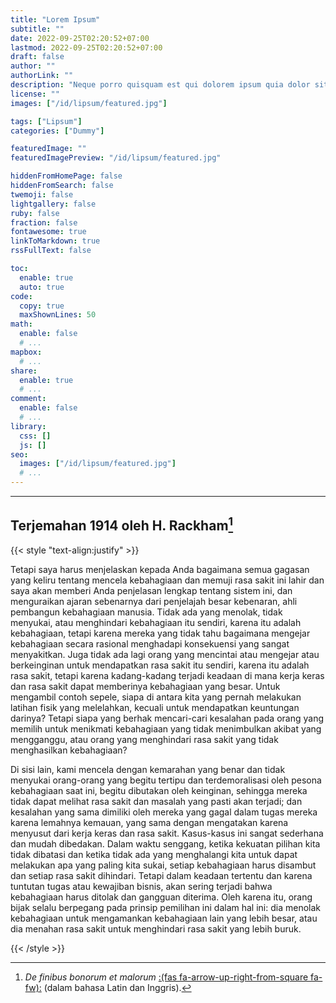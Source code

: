 ```yaml
---
title: "Lorem Ipsum"
subtitle: ""
date: 2022-09-25T02:20:52+07:00
lastmod: 2022-09-25T02:20:52+07:00
draft: false
author: ""
authorLink: ""
description: "Neque porro quisquam est qui dolorem ipsum quia dolor sit amet, consectetur, adipisci velit..."
license: ""
images: ["/id/lipsum/featured.jpg"]

tags: ["Lipsum"]
categories: ["Dummy"]

featuredImage: ""
featuredImagePreview: "/id/lipsum/featured.jpg"

hiddenFromHomePage: false
hiddenFromSearch: false
twemoji: false
lightgallery: false
ruby: false
fraction: false
fontawesome: true
linkToMarkdown: true
rssFullText: false

toc:
  enable: true
  auto: true
code:
  copy: true
  maxShownLines: 50
math:
  enable: false
  # ...
mapbox:
  # ...
share:
  enable: true
  # ...
comment:
  enable: false
  # ...
library:
  css: []
  js: []
seo:
  images: ["/id/lipsum/featured.jpg"]
  # ...
---
```


<!--more-->

---

## Terjemahan 1914 oleh H. Rackham[^1]

[^1]: *De finibus bonorum et malorum* [:(fas fa-arrow-up-right-from-square fa-fw):][dfbem] (dalam bahasa Latin dan Inggris).

[dfbem]: https://archive.org/details/definibusbonoru02cicegoog "De finibus bonorum et malorum"

{{< style "text-align:justify" >}}

Tetapi saya harus menjelaskan kepada Anda bagaimana semua gagasan yang keliru tentang mencela kebahagiaan dan
memuji rasa sakit ini lahir dan saya akan memberi Anda penjelasan lengkap tentang sistem ini, dan menguraikan
ajaran sebenarnya dari penjelajah besar kebenaran, ahli pembangun kebahagiaan manusia. Tidak ada yang menolak,
tidak menyukai, atau menghindari kebahagiaan itu sendiri, karena itu adalah kebahagiaan, tetapi karena mereka yang
tidak tahu bagaimana mengejar kebahagiaan secara rasional menghadapi konsekuensi yang sangat menyakitkan. Juga
tidak ada lagi orang yang mencintai atau mengejar atau berkeinginan untuk mendapatkan rasa sakit itu sendiri,
karena itu adalah rasa sakit, tetapi karena kadang-kadang terjadi keadaan di mana kerja keras dan rasa sakit
dapat memberinya kebahagiaan yang besar. Untuk mengambil contoh sepele, siapa di antara kita yang pernah
melakukan latihan fisik yang melelahkan, kecuali untuk mendapatkan keuntungan darinya? Tetapi siapa yang
berhak mencari-cari kesalahan pada orang yang memilih untuk menikmati kebahagiaan yang tidak menimbulkan
akibat yang mengganggu, atau orang yang menghindari rasa sakit yang tidak menghasilkan kebahagiaan?

Di sisi lain, kami mencela dengan kemarahan yang benar dan tidak menyukai orang-orang yang begitu tertipu dan
terdemoralisasi oleh pesona kebahagiaan saat ini, begitu dibutakan oleh keinginan, sehingga mereka tidak dapat
melihat rasa sakit dan masalah yang pasti akan terjadi; dan kesalahan yang sama dimiliki oleh mereka yang gagal
dalam tugas mereka karena lemahnya kemauan, yang sama dengan mengatakan karena menyusut dari kerja keras dan rasa
sakit. Kasus-kasus ini sangat sederhana dan mudah dibedakan. Dalam waktu senggang, ketika kekuatan pilihan kita
tidak dibatasi dan ketika tidak ada yang menghalangi kita untuk dapat melakukan apa yang paling kita sukai, setiap
kebahagiaan harus disambut dan setiap rasa sakit dihindari. Tetapi dalam keadaan tertentu dan karena tuntutan tugas
atau kewajiban bisnis, akan sering terjadi bahwa kebahagiaan harus ditolak dan gangguan diterima. Oleh karena itu,
orang bijak selalu berpegang pada prinsip pemilihan ini dalam hal ini: dia menolak kebahagiaan untuk mengamankan
kebahagiaan lain yang lebih besar, atau dia menahan rasa sakit untuk menghindari rasa sakit yang lebih buruk.

{{< /style >}}
